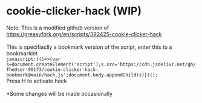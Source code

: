 # cookie-clicker-hack (WIP)
Note: This is a modified github version of https://greasyfork.org/en/scripts/392425-cookie-clicker-hack<br>
<br>
This is specifiaclly a bookmark version of the script, enter this to a bookmarklet<br>
`javascript:(()=>{var s=document.createElement('script');s.src='https://cdn.jsdelivr.net/gh/TheUser-90173/cookie-clicker-hack-bookmark@main/hack.js';document.body.appendChild(s)})();`<br>
Press H to activate hack<br>
<br>
*Some changes will be made occasionally
